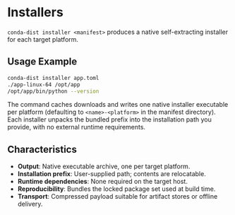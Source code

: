# Installers

`conda-dist installer <manifest>` produces a native self-extracting installer
for each target platform.

## Usage Example

```bash
conda-dist installer app.toml
./app-linux-64 /opt/app
/opt/app/bin/python --version
```

The command caches downloads and writes one native installer executable per
platform (defaulting to `<name>-<platform>` in the manifest directory). Each
installer unpacks the bundled prefix into the installation path you provide, with
no external runtime requirements.

## Characteristics

- **Output**: Native executable archive, one per target platform.
- **Installation prefix**: User-supplied path; contents are relocatable.
- **Runtime dependencies**: None required on the target host.
- **Reproducibility**: Bundles the locked package set used at build time.
- **Transport**: Compressed payload suitable for artifact stores or offline delivery.
